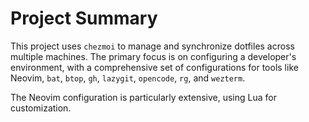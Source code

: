 
# Project Summary

This project uses `chezmoi` to manage and synchronize dotfiles across multiple machines. The primary focus is on configuring a developer's environment, with a comprehensive set of configurations for tools like Neovim, `bat`, `btop`, `gh`, `lazygit`, `opencode`, `rg`, and `wezterm`.

The Neovim configuration is particularly extensive, using Lua for customization.
